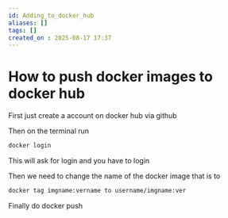 ```yaml
---
id: Adding_to_docker_hub
aliases: []
tags: []
created_on : 2025-08-17 17:37
---
```


# How to push docker images to docker hub

First just create a account on docker hub via github 

Then on the terminal run 

```bash
docker login
```
This will ask for login and you have to login 

Then we need to change the name of the docker image that is to 

```bash
docker tag imgname:vername to username/imgname:ver
```

Finally do docker push

